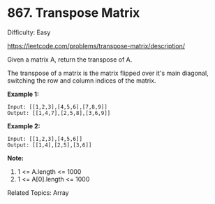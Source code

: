 # 867. Transpose Matrix

Difficulty: Easy

https://leetcode.com/problems/transpose-matrix/description/

Given a matrix A, return the transpose of A.

The transpose of a matrix is the matrix flipped over it's main diagonal, switching the row and column indices of the matrix.

**Example 1:**
```
Input: [[1,2,3],[4,5,6],[7,8,9]]
Output: [[1,4,7],[2,5,8],[3,6,9]]
```
**Example 2:**
```
Input: [[1,2,3],[4,5,6]]
Output: [[1,4],[2,5],[3,6]]
``` 

**Note:**

1. 1 <= A.length <= 1000
2. 1 <= A[0].length <= 1000

Related Topics: Array
